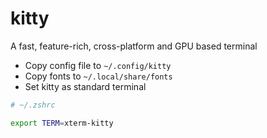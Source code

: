 # kitty

A fast, feature-rich, cross-platform and GPU based terminal

- Copy config file to `~/.config/kitty`
- Copy fonts to `~/.local/share/fonts`
- Set kitty as standard terminal

```zsh
# ~/.zshrc

export TERM=xterm-kitty
```
